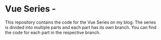 # Vue Series -

This repository contains the code for the Vue Series on my blog.
The series is divided into multiple parts and each part has its own branch.
You can find the code for each part in the respective branch.
